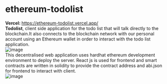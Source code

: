 # ethereum-todolist


<b>Vercel: </b> https://ethereum-todolist.vercel.app/
<br/>
<b>Todolist</b>, client side application for the todo list that will talk directly to the blockchain.It also connects to the blockchain network with our personal account using an Ethereum wallet in order to interact with the todo list application.
<br/>
![image](https://user-images.githubusercontent.com/99763743/197288755-9d9ffa2f-3e80-47f6-b57b-8fd373d85060.png)
<br/>
This decentralised web application uses hardhat ethereum development environment to deploy the server. React js is used for frontend and smart contracts are written in solidity to provide the contract address and abi.json for frontend to interact with client.
<br/>
![image](https://user-images.githubusercontent.com/99763743/197289189-d1de6606-8e51-4a46-90bd-ba86d59c64f0.png)


